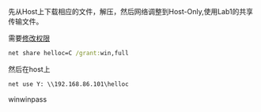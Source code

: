 先从Host上下载相应的文件，解压，然后网络调整到Host-Only,使用Lab1的共享传输文件。

需要[修改权限](<https://blog.csdn.net/tingyuyiye01/article/details/49903297>)

```cmd
net share helloc=C /grant:win,full
```

然后在host上

```cmd
net use Y: \\192.168.86.101\helloc
```









winwinpass